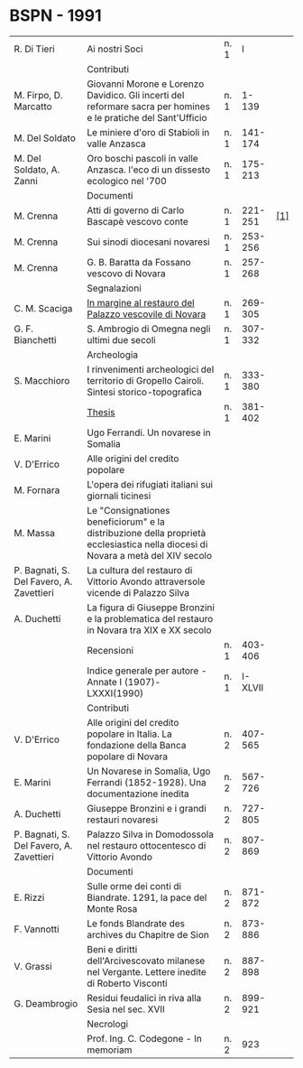 # BSPN - 1991

<table>
    <tr>
        <td>R. Di Tieri</td>
        <td>Ai nostri Soci</td>
        <td>n. 1</td>
        <td>I</td>
        <td></td>
    </tr>
    <tr>
        <td></td>
        <td>Contributi</td>
        <td></td>
        <td></td>
    </tr>
    <tr>
        <td>M. Firpo, D. Marcatto</td>
        <td>Giovanni Morone e Lorenzo Davidico. Gli incerti del reformare sacra per homines e le pratiche del
            Sant'Ufficio
        </td>
        <td>n. 1</td>
        <td>1-139</td>
        <td></td>
    </tr>
    <tr>
        <td>M. Del Soldato</td>
        <td>Le miniere d'oro di Stabioli in valle Anzasca</td>
        <td>n. 1</td>
        <td>141-174</td>
        <td></td>
    </tr>
    <tr>
        <td>M. Del Soldato, A. Zanni</td>
        <td>Oro boschi pascoli in valle Anzasca. l'eco di un dissesto ecologico nel '700</td>
        <td>n. 1</td>
        <td>175-213</td>
        <td></td>
    </tr>
    <tr>
        <td></td>
        <td>Documenti</td>
        <td></td>
        <td></td>
        <td></td>
    </tr>
    <tr>
        <td>M. Crenna</td>
        <td>Atti di governo di Carlo Bascapè vescovo conte</td>
        <td>n. 1</td>
        <td>221-251</td>
        <td><a href="https://en.calameo.com/read/0047331280ab4cc8f69d1">[1]</a></td>
    </tr>
    <tr>
        <td>M. Crenna</td>
        <td>Sui sinodi diocesani novaresi</td>
        <td>n. 1</td>
        <td>253-256</td>
        <td></td>
    </tr>
    <tr>
        <td>M. Crenna</td>
        <td>G. B. Baratta da Fossano vescovo di Novara</td>
        <td>n. 1</td>
        <td>257-268</td>
        <td></td>
    </tr>
    <tr>
        <td></td>
        <td>Segnalazioni</td>
        <td></td>
        <td></td>
        <td></td>
    </tr>
    <tr>
        <td>C. M. Scaciga</td>
        <td><a href="http://www.ssno.it/BSPNo/1991_Scaciga_lo.pdf" target="_blank">In margine al restauro del Palazzo
            vescovile di Novara</a></td>
        <td>n. 1</td>
        <td>269-305</td>
        <td></td>
    </tr>
    <tr>
        <td>G. F. Bianchetti</td>
        <td>S. Ambrogio di Omegna negli ultimi due secoli</td>
        <td>n. 1</td>
        <td>307-332</td>
        <td></td>
    </tr>
    <tr>
        <td></td>
        <td>Archeologia</td>
        <td></td>
        <td></td>
        <td></td>
    </tr>
    <tr>
        <td>S. Macchioro</td>
        <td>I rinvenimenti archeologici del territorio di Gropello Cairoli. Sintesi storico-topografica</td>
        <td>n. 1</td>
        <td>333-380</td>
        <td></td>
    </tr>
    <tr>
        <td></td>
        <td><a href="http://www.ssno.it/BSPNo/bspn_thesis.html#1991">Thesis</a></td>
        <td>n. 1</td>
        <td>381-402</td>
        <td></td>
    </tr>
    <tr>
        <td>E. Marini</td>
        <td>Ugo Ferrandi. Un novarese in Somalia</td>
        <td></td>
        <td></td>
        <td></td>
    </tr>
    <tr>
        <td>V. D'Errico</td>
        <td>Alle origini del credito popolare</td>
        <td></td>
        <td></td>
        <td></td>
    </tr>
    <tr>
        <td>M. Fornara</td>
        <td>L'opera dei rifugiati italiani sui giornali ticinesi</td>
        <td></td>
        <td></td>
        <td></td>
    </tr>
    <tr>
        <td>M. Massa</td>
        <td>Le "Consignationes beneficiorum" e la distribuzione della proprietà ecclesiastica nella diocesi di
            Novara a metà del XIV secolo
        </td>
        <td></td>
        <td></td>
        <td></td>
    </tr>
    <tr>
        <td>P. Bagnati, S. Del Favero, A. Zavettieri</td>
        <td>La cultura del restauro di Vittorio Avondo attraversole vicende di Palazzo Silva</td>
        <td></td>
        <td></td>
        <td></td>
    </tr>
    <tr>
        <td>A. Duchetti</td>
        <td>La figura di Giuseppe Bronzini e la problematica del restauro in Novara tra XIX e XX secolo</td>
        <td></td>
        <td></td>
        <td></td>
    </tr>
    <tr>
        <td></td>
        <td>Recensioni</td>
        <td>n. 1</td>
        <td>403-406</td>
        <td></td>
    </tr>
    <tr>
        <td></td>
        <td>Indice generale per autore - Annate I (1907)-LXXXI(1990)</td>
        <td>n. 1</td>
        <td>I-XLVII</td>
        <td></td>
    </tr>
    <tr>
        <td></td>
        <td>Contributi</td>
        <td></td>
        <td></td>
        <td></td>
    </tr>
    <tr>
        <td>V. D'Errico</td>
        <td>Alle origini del credito popolare in Italia. La fondazione della Banca popolare di Novara</td>
        <td>n. 2</td>
        <td>407-565</td>
        <td></td>
    </tr>
    <tr>
        <td>E. Marini</td>
        <td>Un Novarese in Somalia, Ugo Ferrandi (1852-1928). Una documentazione inedita</td>
        <td>n. 2</td>
        <td>567-726</td>
        <td></td>
    </tr>
    <tr>
        <td>A. Duchetti</td>
        <td>Giuseppe Bronzini e i grandi restauri novaresi</td>
        <td>n. 2</td>
        <td>727-805</td>
        <td></td>
    </tr>
    <tr>
        <td>P. Bagnati, S. Del Favero, A. Zavettieri</td>
        <td>Palazzo Silva in Domodossola nel restauro ottocentesco di Vittorio Avondo</td>
        <td>n. 2</td>
        <td>807-869</td>
        <td></td>
    </tr>
    <tr>
        <td></td>
        <td>Documenti</td>
        <td></td>
        <td></td>
        <td></td>
    </tr>
    <tr>
        <td>E. Rizzi</td>
        <td>Sulle orme dei conti di Biandrate. 1291, la pace del Monte Rosa</td>
        <td>n. 2</td>
        <td>871-872</td>
        <td></td>
    </tr>
    <tr>
        <td>F. Vannotti</td>
        <td>Le fonds Blandrate des archives du Chapitre de Sion</td>
        <td>n. 2</td>
        <td>873-886</td>
        <td></td>
    </tr>
    <tr>
        <td>V. Grassi</td>
        <td>Beni e diritti dell'Arcivescovato milanese nel Vergante. Lettere inedite di Roberto Visconti</td>
        <td>n. 2</td>
        <td>887-898</td>
        <td></td>
    </tr>
    <tr>
        <td>G. Deambrogio</td>
        <td>Residui feudalici in riva alla Sesia nel sec. XVII</td>
        <td>n. 2</td>
        <td>899-921</td>
        <td></td>
    </tr>
    <tr>
        <td></td>
        <td>Necrologi</td>
        <td></td>
        <td></td>
        <td></td>
    </tr>
    <tr>
        <td></td>
        <td>Prof. Ing. C. Codegone - In memoriam</td>
        <td>n. 2</td>
        <td>923</td>
        <td></td>
    </tr>
</table>